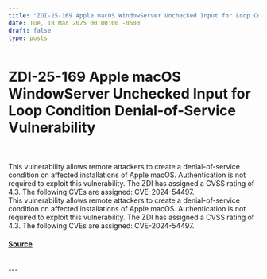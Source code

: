 ```yaml
---
title: "ZDI-25-169 Apple macOS WindowServer Unchecked Input for Loop Condition Denial-of-Service Vulnerability"
date: Tue, 18 Mar 2025 00:00:00 -0500
draft: false
type: posts
---
```

# ZDI-25-169 Apple macOS WindowServer Unchecked Input for Loop Condition Denial-of-Service Vulnerability

<br/>

<br/>
This vulnerability allows remote attackers to create a denial-of-service condition on affected installations of Apple macOS. Authentication is not required to exploit this vulnerability. The ZDI has assigned a CVSS rating of 4.3. The following CVEs are assigned: CVE-2024-54497.
<br/>
This vulnerability allows remote attackers to create a denial-of-service condition on affected installations of Apple macOS. Authentication is not required to exploit this vulnerability. The ZDI has assigned a CVSS rating of 4.3. The following CVEs are assigned: CVE-2024-54497.

#### [Source](http://www.zerodayinitiative.com/advisories/ZDI-25-169/)

<br/>
---
